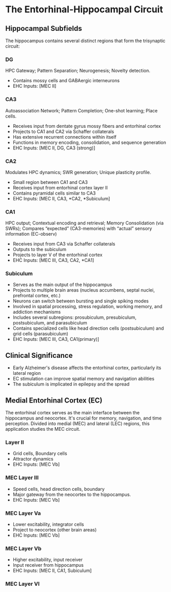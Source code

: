 # The Entorhinal-Hippocampal Circuit

## Hippocampal Subfields

The hippocampus contains several distinct regions that form the trisynaptic circuit:

### DG

HPC Gateway; Pattern Separation; Neurogenesis; Novelty detection.

- Contains mossy cells and GABAergic interneurons
- EHC Inputs: [MEC II]

### CA3

Autoassociation Network; Pattern Completion; One-shot learning; Place cells.

- Receives input from dentate gyrus mossy fibers and entorhinal cortex
- Projects to CA1 and CA2 via Schaffer collaterals
- Has extensive recurrent connections within itself
- Functions in memory encoding, consolidation, and sequence generation
- EHC Inputs: [MEC II, DG, CA3 (strong)]

### CA2

Modulates HPC dynamics; SWR generation; Unique plasticity profile.

- Small region between CA1 and CA3
- Receives input from entorhinal cortex layer II
- Contains pyramidal cells similar to CA3
- EHC Inputs: [MEC II, CA3, *CA2, *Subiculum]

### CA1

HPC output; Contextual encoding and retrieval; Memory Consolidation (via SWRs);
Compares “expected” (CA3-memories) with “actual” sensory information (EC-observ)

- Receives input from CA3 via Schaffer collaterals
- Outputs to the subiculum
- Projects to layer V of the entorhinal cortex
- EHC Inputs: [MEC III, CA3, CA2, *CA1]

### Subiculum

- Serves as the main output of the hippocampus
- Projects to multiple brain areas (nucleus accumbens, septal nuclei, prefrontal cortex, etc.)
- Neurons can switch between bursting and single spiking modes
- Involved in spatial processing, stress regulation, working memory, and addiction mechanisms
- Includes several subregions: prosubiculum, presubiculum, postsubiculum, and parasubiculum
- Contains specialized cells like head direction cells (postsubiculum) and grid cells (parasubiculum)
- EHC Inputs: [MEC III, CA3, CA1(primary)]

## Clinical Significance

- Early Alzheimer's disease affects the entorhinal cortex, particularly its lateral region
- EC stimulation can improve spatial memory and navigation abilities
- The subiculum is implicated in epilepsy and the spread

## Medial Entorhinal Cortex (EC)

The entorhinal cortex serves as the main interface between the hippocampus and neocortex. It's crucial for memory, navigation, and time perception.
Divided into medial (MEC) and lateral (LEC) regions, this application studies the MEC circuit.

### Layer II

- Grid cells, Boundary cells
- Attractor dynamics
- EHC Inputs: [MEC Vb]

### MEC Layer III

- Speed cells, head direction cells, boundary
- Major gateway from the neocortex to the hippocampus.
- EHC Inputs: [MEC Vb]

### MEC Layer Va

- Lower excitability, integrator cells
- Project to neocortex (other brain areas)
- EHC Inputs: [MEC Vb]

### MEC Layer Vb

- Higher excitability, input receiver
- Input receiver from hippocampus
- EHC Inputs: [MEC II, CA1, Subiculum]

### MEC Layer VI
